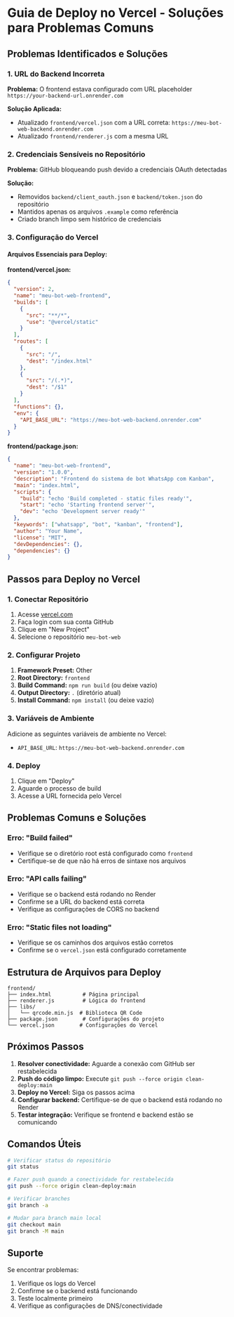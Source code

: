 # Guia de Deploy no Vercel - Soluções para Problemas Comuns

## Problemas Identificados e Soluções

### 1. URL do Backend Incorreta
**Problema:** O frontend estava configurado com URL placeholder `https://your-backend-url.onrender.com`

**Solução Aplicada:**
- Atualizado `frontend/vercel.json` com a URL correta: `https://meu-bot-web-backend.onrender.com`
- Atualizado `frontend/renderer.js` com a mesma URL

### 2. Credenciais Sensíveis no Repositório
**Problema:** GitHub bloqueando push devido a credenciais OAuth detectadas

**Solução:**
- Removidos `backend/client_oauth.json` e `backend/token.json` do repositório
- Mantidos apenas os arquivos `.example` como referência
- Criado branch limpo sem histórico de credenciais

### 3. Configuração do Vercel

#### Arquivos Essenciais para Deploy:

**frontend/vercel.json:**
```json
{
  "version": 2,
  "name": "meu-bot-web-frontend",
  "builds": [
    {
      "src": "**/*",
      "use": "@vercel/static"
    }
  ],
  "routes": [
    {
      "src": "/",
      "dest": "/index.html"
    },
    {
      "src": "/(.*)",
      "dest": "/$1"
    }
  ],
  "functions": {},
  "env": {
    "API_BASE_URL": "https://meu-bot-web-backend.onrender.com"
  }
}
```

**frontend/package.json:**
```json
{
  "name": "meu-bot-web-frontend",
  "version": "1.0.0",
  "description": "Frontend do sistema de bot WhatsApp com Kanban",
  "main": "index.html",
  "scripts": {
    "build": "echo 'Build completed - static files ready'",
    "start": "echo 'Starting frontend server'",
    "dev": "echo 'Development server ready'"
  },
  "keywords": ["whatsapp", "bot", "kanban", "frontend"],
  "author": "Your Name",
  "license": "MIT",
  "devDependencies": {},
  "dependencies": {}
}
```

## Passos para Deploy no Vercel

### 1. Conectar Repositório
1. Acesse [vercel.com](https://vercel.com)
2. Faça login com sua conta GitHub
3. Clique em "New Project"
4. Selecione o repositório `meu-bot-web`

### 2. Configurar Projeto
1. **Framework Preset:** Other
2. **Root Directory:** `frontend`
3. **Build Command:** `npm run build` (ou deixe vazio)
4. **Output Directory:** `.` (diretório atual)
5. **Install Command:** `npm install` (ou deixe vazio)

### 3. Variáveis de Ambiente
Adicione as seguintes variáveis de ambiente no Vercel:
- `API_BASE_URL`: `https://meu-bot-web-backend.onrender.com`

### 4. Deploy
1. Clique em "Deploy"
2. Aguarde o processo de build
3. Acesse a URL fornecida pelo Vercel

## Problemas Comuns e Soluções

### Erro: "Build failed"
- Verifique se o diretório root está configurado como `frontend`
- Certifique-se de que não há erros de sintaxe nos arquivos

### Erro: "API calls failing"
- Verifique se o backend está rodando no Render
- Confirme se a URL do backend está correta
- Verifique as configurações de CORS no backend

### Erro: "Static files not loading"
- Verifique se os caminhos dos arquivos estão corretos
- Confirme se o `vercel.json` está configurado corretamente

## Estrutura de Arquivos para Deploy

```
frontend/
├── index.html          # Página principal
├── renderer.js         # Lógica do frontend
├── libs/
│   └── qrcode.min.js  # Biblioteca QR Code
├── package.json        # Configurações do projeto
└── vercel.json        # Configurações do Vercel
```

## Próximos Passos

1. **Resolver conectividade:** Aguarde a conexão com GitHub ser restabelecida
2. **Push do código limpo:** Execute `git push --force origin clean-deploy:main`
3. **Deploy no Vercel:** Siga os passos acima
4. **Configurar backend:** Certifique-se de que o backend está rodando no Render
5. **Testar integração:** Verifique se frontend e backend estão se comunicando

## Comandos Úteis

```bash
# Verificar status do repositório
git status

# Fazer push quando a conectividade for restabelecida
git push --force origin clean-deploy:main

# Verificar branches
git branch -a

# Mudar para branch main local
git checkout main
git branch -M main
```

## Suporte

Se encontrar problemas:
1. Verifique os logs do Vercel
2. Confirme se o backend está funcionando
3. Teste localmente primeiro
4. Verifique as configurações de DNS/conectividade